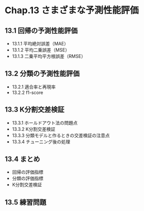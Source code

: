 # Chap.13 さまざまな予測性能評価

## 13.1 回帰の予測性能評価

- 13.1.1 平均絶対誤差（MAE）
- 13.1.2 平均二乗誤差（MSE）
- 13.1.3 二乗平均平方根誤差（RMSE）

## 13.2 分類の予測性能評価

- 13.2.1 適合率と再現率
- 13.2.2 f1-score

## 13.3 K分割交差検証

- 13.3.1 ホールドアウト法の問題点
- 13.3.2 K分割交差検証
- 13.3.3 分類モデルと作るときの交差検証の注意点
- 13.3.4 チューニング後の処理

## 13.4 まとめ

- 回帰の評価指標
- 分類の評価指標
- K分割交差検証

## 13.5 練習問題

